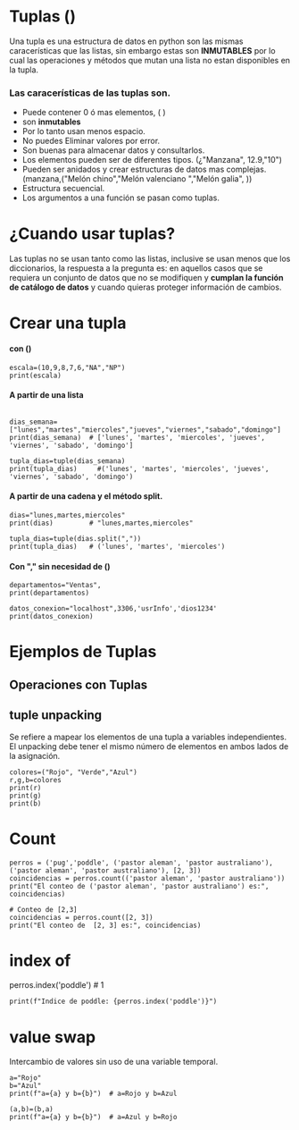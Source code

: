 # Tuplas  ()
Una tupla es una estructura de datos en python son las mismas caracerísticas que las listas, sin embargo estas son **INMUTABLES** por lo cual las operaciones y métodos que mutan una lista no estan disponibles en la  tupla.

### Las caracerísticas de las tuplas son.
- Puede contener 0 ó mas elementos, ( )
- son **inmutables**
- Por lo tanto usan menos espacio.
- No puedes Eliminar valores por error.
- Son buenas para almacenar datos y consultarlos.
- Los elementos pueden ser de diferentes tipos. (¿"Manzana", 12.9,"10")
- Pueden ser anidados y crear estructuras de datos mas complejas. (manzana,("Melón chino","Melón valenciano ","Melón galia", ))
- Estructura secuencial.
- Los argumentos a una función se pasan como tuplas.

# ¿Cuando usar tuplas?
Las tuplas no se usan tanto como las listas, inclusive se usan menos que los diccionarios, la respuesta a la pregunta es: en aquellos casos que se requiera un conjunto de datos que no se modifiquen y **cumplan la función de catálogo de datos** y cuando quieras proteger información de cambios.

# Crear una tupla
#### con ()
```
escala=(10,9,8,7,6,"NA","NP")
print(escala)
```
#### A partir de una lista
```

dias_semana=["lunes","martes","miercoles","jueves","viernes","sabado","domingo"]
print(dias_semana)  # ['lunes', 'martes', 'miercoles', 'jueves', 'viernes', 'sabado', 'domingo']

tupla_dias=tuple(dias_semana)
print(tupla_dias)     #('lunes', 'martes', 'miercoles', 'jueves', 'viernes', 'sabado', 'domingo')
```


#### A partir de una cadena y el método split.
```
dias="lunes,martes,miercoles"
print(dias)         # "lunes,martes,miercoles"

tupla_dias=tuple(dias.split(","))
print(tupla_dias)   # ('lunes', 'martes', 'miercoles')

```
#### Con "," sin necesidad de ()
```
departamentos="Ventas",
print(departamentos)

datos_conexion="localhost",3306,'usrInfo','dios1234'
print(datos_conexion)
```

# Ejemplos de Tuplas


## Operaciones con Tuplas



## tuple unpacking
Se refiere a mapear los elementos de una tupla a variables independientes.
El unpacking debe tener el mismo número de elementos en ambos lados de la asignación.

```
colores=("Rojo", "Verde","Azul")
r,g,b=colores
print(r)
print(g)
print(b)
```


#  Count

```
perros = ('pug','poddle', ('pastor aleman', 'pastor australiano'), ('pastor aleman', 'pastor australiano'), [2, 3])
coincidencias = perros.count(('pastor aleman', 'pastor australiano'))
print("El conteo de ('pastor aleman', 'pastor australiano') es:", coincidencias)

# Conteo de [2,3]
coincidencias = perros.count([2, 3])
print("El conteo de  [2, 3] es:", coincidencias)
```

# index of
perros.index('poddle') # 1

```
print(f"Indice de poddle: {perros.index('poddle')}")
```

# value swap
Intercambio de valores sin uso de una variable temporal.
```
a="Rojo"
b="Azul"
print(f"a={a} y b={b}")  # a=Rojo y b=Azul

(a,b)=(b,a)
print(f"a={a} y b={b}")  # a=Azul y b=Rojo
```
